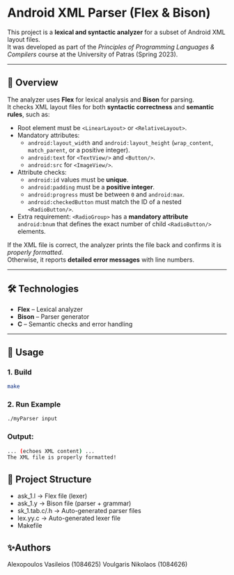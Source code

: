 # Android XML Parser (Flex & Bison)

This project is a **lexical and syntactic analyzer** for a subset of Android XML layout files.  
It was developed as part of the *Principles of Programming Languages & Compilers* course at the University of Patras (Spring 2023).

---

## 📌 Overview
The analyzer uses **Flex** for lexical analysis and **Bison** for parsing.  
It checks XML layout files for both **syntactic correctness** and **semantic rules**, such as:

- Root element must be `<LinearLayout>` or `<RelativeLayout>`.
- Mandatory attributes:
  - `android:layout_width` and `android:layout_height` (`wrap_content`, `match_parent`, or a positive integer).
  - `android:text` for `<TextView/>` and `<Button/>`.
  - `android:src` for `<ImageView/>`.
- Attribute checks:
  - `android:id` values must be **unique**.
  - `android:padding` must be a **positive integer**.
  - `android:progress` must be between `0` and `android:max`.
  - `android:checkedButton` must match the ID of a nested `<RadioButton/>`.
- Extra requirement: `<RadioGroup>` has a **mandatory attribute** `android:bnum` that defines the exact number of child `<RadioButton/>` elements.

If the XML file is correct, the analyzer prints the file back and confirms it is *properly formatted*.  
Otherwise, it reports **detailed error messages** with line numbers.

---

## 🛠️ Technologies
- **Flex** – Lexical analyzer
- **Bison** – Parser generator
- **C** – Semantic checks and error handling

---

## 🚀 Usage

### 1. Build
```bash
make
```

### 2. Run Example
```bash
./myParser input
```

### Output:
```bash
... (echoes XML content) ...
The XML file is properly formatted!
```

## 📂 Project Structure
- ask_1.l -> Flex file (lexer)
- ask_1.y -> Bison file (parser + grammar)
- sk_1.tab.c/.h -> Auto-generated parser files
- lex.yy.c -> Auto-generated lexer file
- Makefile


## ✨Authors
Alexopoulos Vasileios (1084625)
Voulgaris Nikolaos (1084626)
